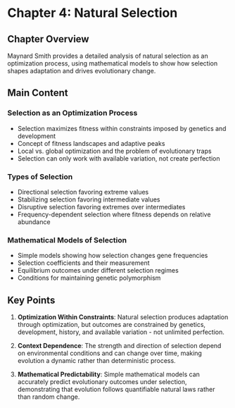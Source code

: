 # Chapter 4: Natural Selection

## Chapter Overview
Maynard Smith provides a detailed analysis of natural selection as an optimization process, using mathematical models to show how selection shapes adaptation and drives evolutionary change.

## Main Content

### Selection as an Optimization Process
- Selection maximizes fitness within constraints imposed by genetics and development
- Concept of fitness landscapes and adaptive peaks
- Local vs. global optimization and the problem of evolutionary traps
- Selection can only work with available variation, not create perfection

### Types of Selection
- Directional selection favoring extreme values
- Stabilizing selection favoring intermediate values
- Disruptive selection favoring extremes over intermediates
- Frequency-dependent selection where fitness depends on relative abundance

### Mathematical Models of Selection
- Simple models showing how selection changes gene frequencies
- Selection coefficients and their measurement
- Equilibrium outcomes under different selection regimes
- Conditions for maintaining genetic polymorphism

## Key Points

1. **Optimization Within Constraints**: Natural selection produces adaptation through optimization, but outcomes are constrained by genetics, development, history, and available variation - not unlimited perfection.

2. **Context Dependence**: The strength and direction of selection depend on environmental conditions and can change over time, making evolution a dynamic rather than deterministic process.

3. **Mathematical Predictability**: Simple mathematical models can accurately predict evolutionary outcomes under selection, demonstrating that evolution follows quantifiable natural laws rather than random change.
